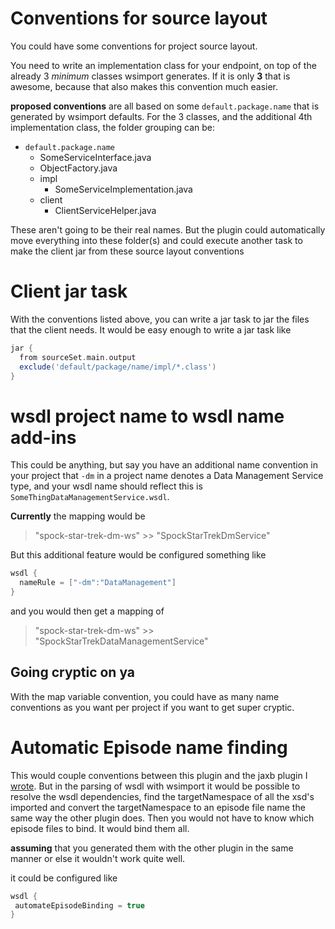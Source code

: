 # Conventions for source layout #
You could have some conventions for project source layout.  

You need to write an implementation class for your endpoint, on top of the already 3 *minimum* classes wsimport generates.  If it is only **3** that is awesome, because that also makes this convention much easier.  

**proposed conventions**  are all based on some `default.package.name` that is generated by wsimport defaults. For the 3 classes, and the additional 4th implementation class, the folder grouping can be:

* `default.package.name`
  * SomeServiceInterface.java
  * ObjectFactory.java
  * impl
    * SomeServiceImplementation.java
  * client
    * ClientServiceHelper.java

These aren't going to be their real names.  But the plugin could automatically move everything into these folder(s) and could execute another task to make the client jar from these source layout conventions

# Client jar task #
With the conventions listed above, you can write a jar task to jar the files that the client needs.  It would be easy enough to write a jar task like 

```groovy
jar {
  from sourceSet.main.output
  exclude('default/package/name/impl/*.class')
}
```

# wsdl project name to wsdl name add-ins #
This could be anything, but say you have an additional name convention in your project that `-dm` in a project name denotes a Data Management Service type, and your wsdl name should reflect this is `SomeThingDataManagementService.wsdl`.  

**Currently** the mapping would be 
>  "spock-star-trek-dm-ws"   >> "SpockStarTrekDmService" 

But this additional feature would be configured something like

```groovy
wsdl {
  nameRule = ["-dm":"DataManagement"]
}
```

and you would then get a mapping of 
>  "spock-star-trek-dm-ws"   >> "SpockStarTrekDataManagementService" 

## Going cryptic on ya ##
With the map variable convention, you could have as many name conventions as you want per project if you want to get super cryptic.

# Automatic Episode name finding #
This would couple conventions between this plugin and the jaxb plugin I [wrote](https://github.com/djmijares/gradle-jaxb-namespace-dependency).  But in the parsing of wsdl with wsimport it would be possible to resolve the wsdl dependencies, find the targetNamespace of all the xsd's imported and convert the targetNamespace to an episode file name the same way the other plugin does.  Then you would not have to know which episode files to bind.  It would bind them all. 

**assuming** that you generated them with the other plugin in the same manner or else it wouldn't work quite well.  

it could be configured like

```groovy
wsdl {
 automateEpisodeBinding = true
}
```
